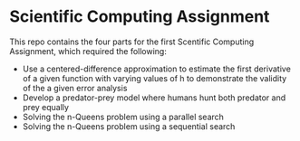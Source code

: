 # Scientific Computing Assignment

This repo contains the four parts for the first Scentific Computing Assignment, which required the following:

* Use a centered-difference approximation to estimate the first derivative of a given function with varying values of h to demonstrate the validity of the a given error analysis
* Develop a predator-prey model where humans hunt both predator and prey equally
* Solving the n-Queens problem using a parallel search
* Solving the n-Queens problem using a sequential search
